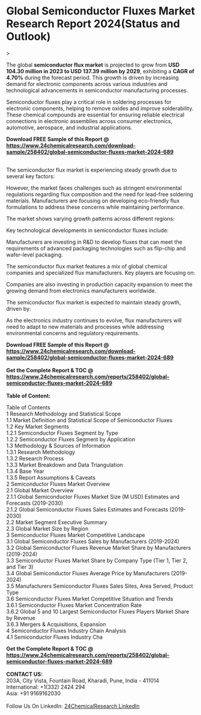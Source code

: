 <h1>Global Semiconductor Fluxes Market Research Report 2024(Status and Outlook)</h1><p>&gt;


</p><p>The global <strong>semiconductor flux market</strong> is projected to grow from <strong>USD 104.30 million in 2023 to USD 137.39 million by 2029</strong>, exhibiting a <strong>CAGR of 4.70%</strong> during the forecast period. This growth is driven by increasing demand for electronic components across various industries and technological advancements in semiconductor manufacturing processes.</p><p>Semiconductor fluxes play a critical role in soldering processes for electronic components, helping to remove oxides and improve solderability. These chemical compounds are essential for ensuring reliable electrical connections in electronic assemblies across consumer electronics, automotive, aerospace, and industrial applications.</p><div><b>Download FREE Sample of this Report @ 
            <a href="https://www.24chemicalresearch.com/download-sample/258402/global-semiconductor-fluxes-market-2024-689">
            https://www.24chemicalresearch.com/download-sample/258402/global-semiconductor-fluxes-market-2024-689</a></b></div><br><p>The semiconductor flux market is experiencing steady growth due to several key factors:</p><p>However, the market faces challenges such as stringent environmental regulations regarding flux composition and the need for lead-free soldering materials. Manufacturers are focusing on developing eco-friendly flux formulations to address these concerns while maintaining performance.</p><p>The market shows varying growth patterns across different regions:</p><p>Key technological developments in semiconductor fluxes include:</p><p>Manufacturers are investing in R&amp;D to develop fluxes that can meet the requirements of advanced packaging technologies such as flip-chip and wafer-level packaging.</p><p>The semiconductor flux market features a mix of global chemical companies and specialized flux manufacturers. Key players are focusing on:</p><p>Companies are also investing in production capacity expansion to meet the growing demand from electronics manufacturers worldwide.</p><p>The semiconductor flux market is expected to maintain steady growth, driven by:</p><p>As the electronics industry continues to evolve, flux manufacturers will need to adapt to new materials and processes while addressing environmental concerns and regulatory requirements.</p><div><b>Download FREE Sample of this Report @ 
            <a href="https://www.24chemicalresearch.com/download-sample/258402/global-semiconductor-fluxes-market-2024-689">
            https://www.24chemicalresearch.com/download-sample/258402/global-semiconductor-fluxes-market-2024-689</a></b></div><br><div><b>Get the Complete Report & TOC @ 
            <a href="https://www.24chemicalresearch.com/reports/258402/global-semiconductor-fluxes-market-2024-689">
            https://www.24chemicalresearch.com/reports/258402/global-semiconductor-fluxes-market-2024-689</a></b></div><br>
            <b>Table of Content:</b><p>Table of Contents<br />
1 Research Methodology and Statistical Scope<br />
1.1 Market Definition and Statistical Scope of Semiconductor Fluxes<br />
1.2 Key Market Segments<br />
1.2.1 Semiconductor Fluxes Segment by Type<br />
1.2.2 Semiconductor Fluxes Segment by Application<br />
1.3 Methodology & Sources of Information<br />
1.3.1 Research Methodology<br />
1.3.2 Research Process<br />
1.3.3 Market Breakdown and Data Triangulation<br />
1.3.4 Base Year<br />
1.3.5 Report Assumptions & Caveats<br />
2 Semiconductor Fluxes Market Overview<br />
2.1 Global Market Overview<br />
2.1.1 Global Semiconductor Fluxes Market Size (M USD) Estimates and Forecasts (2019-2030)<br />
2.1.2 Global Semiconductor Fluxes Sales Estimates and Forecasts (2019-2030)<br />
2.2 Market Segment Executive Summary<br />
2.3 Global Market Size by Region<br />
3 Semiconductor Fluxes Market Competitive Landscape<br />
3.1 Global Semiconductor Fluxes Sales by Manufacturers (2019-2024)<br />
3.2 Global Semiconductor Fluxes Revenue Market Share by Manufacturers (2019-2024)<br />
3.3 Semiconductor Fluxes Market Share by Company Type (Tier 1, Tier 2, and Tier 3)<br />
3.4 Global Semiconductor Fluxes Average Price by Manufacturers (2019-2024)<br />
3.5 Manufacturers Semiconductor Fluxes Sales Sites, Area Served, Product Type<br />
3.6 Semiconductor Fluxes Market Competitive Situation and Trends<br />
3.6.1 Semiconductor Fluxes Market Concentration Rate<br />
3.6.2 Global 5 and 10 Largest Semiconductor Fluxes Players Market Share by Revenue<br />
3.6.3 Mergers & Acquisitions, Expansion<br />
4 Semiconductor Fluxes Industry Chain Analysis<br />
4.1 Semiconductor Fluxes Industry Cha</p><div><b>Get the Complete Report & TOC @ 
            <a href="https://www.24chemicalresearch.com/reports/258402/global-semiconductor-fluxes-market-2024-689">
            https://www.24chemicalresearch.com/reports/258402/global-semiconductor-fluxes-market-2024-689</a></b></div><br><b>CONTACT US:</b><br>
            203A, City Vista, Fountain Road, Kharadi, Pune, India - 411014<br>
            International: +1(332) 2424 294<br>
            Asia: +91 9169162030 <br><br>
            Follow Us On LinkedIn: <a href="https://www.linkedin.com/company/24chemicalresearch/">24ChemicalResearch LinkedIn</a>